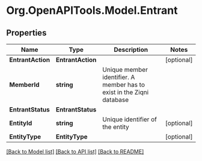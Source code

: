
# Org.OpenAPITools.Model.Entrant

## Properties

Name | Type | Description | Notes
------------ | ------------- | ------------- | -------------
**EntrantAction** | **EntrantAction** |  | [optional] 
**MemberId** | **string** | Unique member identifier. A member has to exist in the Ziqni database | 
**EntrantStatus** | **EntrantStatus** |  | 
**EntityId** | **string** | Unique identifier of the entity | [optional] 
**EntityType** | **EntityType** |  | [optional] 

[[Back to Model list]](../README.md#documentation-for-models)
[[Back to API list]](../README.md#documentation-for-api-endpoints)
[[Back to README]](../README.md)

